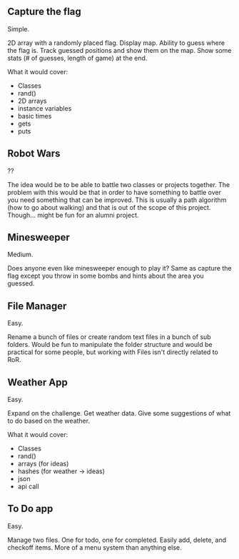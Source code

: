 ## Capture the flag

Simple.

2D array with a randomly placed flag. Display map. Ability to guess where the flag is. Track guessed positions and show them on the map. Show some stats (# of guesses, length of game) at the end.

What it would cover:

* Classes
* rand()
* 2D arrays
* instance variables
* basic times
* gets
* puts

## Robot Wars

??

The idea would be to be able to battle two classes or projects together. The problem with this would be that in order to have something to battle over you need something that can be improved. This is usually a path algorithm (how to go about walking) and that is out of the scope of this project. Though... might be fun for an alumni project.

## Minesweeper

Medium.

Does anyone even like minesweeper enough to play it? Same as capture the flag except you throw in some bombs and hints about the area you guessed.

## File Manager

Easy.

Rename a bunch of files or create random text files in a bunch of sub folders. Would be fun to manipulate the folder structure and would be practical for some people, but working with Files isn't directly related to RoR.

## Weather App

Easy.

Expand on the challenge. Get weather data. Give some suggestions of what to do based on the weather.

What it would cover:

* Classes
* rand()
* arrays (for ideas)
* hashes (for weather -> ideas)
* json
* api call

## To Do app

Easy.

Manage two files. One for todo, one for completed. Easily add, delete, and checkoff items. More of a menu system than anything else.
